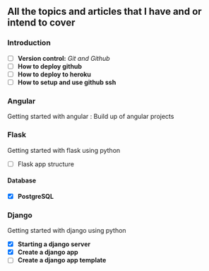 ## All the topics and articles that I have and or intend to cover

### Introduction

- [ ] **Version control:** *Git and Github*
- [ ] **How to deploy github**
- [ ] **How to deploy to heroku**
- [ ] **How to setup and use github ssh**

### Angular
Getting started with angular
: Build up of angular projects
### Flask
Getting started with flask using python
- [ ] Flask app structure

#### Database
- [x] **PostgreSQL**


### Django
Getting started with django using python
- [x] **Starting a django server**
- [x] **Create a django app**
- [ ] **Create a django app template**